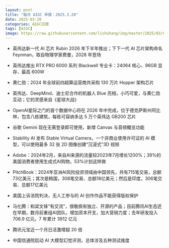 ```yaml
---
layout: post
title: "每日 AIGC 早报：2025.3.20"
date: 2025-03-20
categories: AIGC日报
tags: [AIGC]
image: https://raw.githubusercontent.com/lishuhang/img/master/2025/03/0320-d.jpg
---
```


- 英伟达新一代 AI 芯片 Rubin 2026 年下半年推出；下下一代 AI 芯片架构命名 Feynman，取自物理学家费曼，2028 年登场

- 英伟达推出 RTX PRO 6000 系列 Blackwell 专业卡：24064 核心、96GB 显存、最高 600W

- 黄仁勋：2024 年全球前四超算运营商共采购 130 万片 Hopper 架构芯片

- 英伟达、DeepMind、迪士尼合作的机器人 Blue 亮相，小巧可爱，与黄仁勋互动；它的灵感来自《星球大战》

- OpenAI星际之门的首个数据中心将在 2026 年中完成，位于德克萨斯州阿比林，包含八栋建筑，每栋可容纳多达 5 万个英伟达 GB200 芯片

- 谷歌 Gemini 现在无需登录即可使用，新增 Canvas 与音频概览功能

- Stability AI 发布 Stable Virtual Camera，一个非商业使用许可证的 AI 模型，可以使用最多 32 张 2D 图像创建“沉浸式”3D 视频

- Adobe：2024年2月，来自AI来源的流量较2023年7月增长1200%；39%的美国消费者使用生成式AI购物，53%计划这样做

- PitchBook：2024年亚洲AI风险投资领域由中国领先，共有715笔交易，总额73亿美元；其次是韩国，308笔交易、总额18亿美元；然后是印度，306笔交易、总额17亿美元

- 美国上诉法院判决，无人工参与的 AI 创作作品不能获得版权保护

- 马化腾：和梁文锋“有交流”，很敬佩有独立、开源的产品；目前腾讯AI生态还在早期，数月前重组AI团队，增加资本开支，加大营销力度；去年研发投入 706.9 亿元，7 年累计 3912 亿元

- 腾讯元宝近一个月日活激增超 20 倍

- 中国信通院启动 AI 大模型幻觉评测，总体涉及五种测试维度